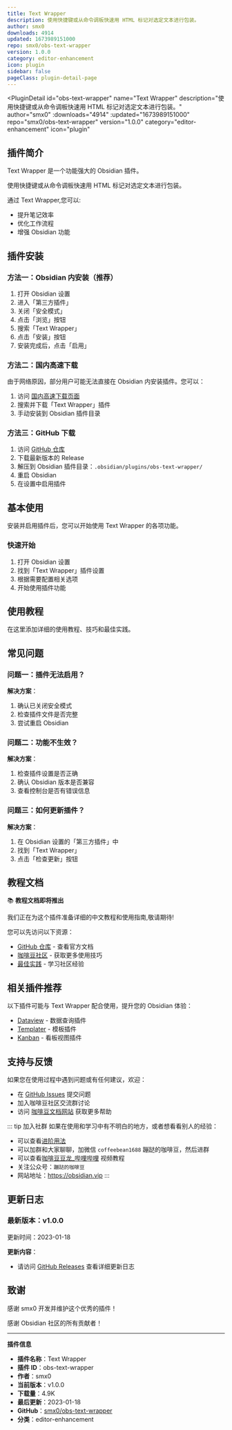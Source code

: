 ```yaml
---
title: Text Wrapper
description: 使用快捷键或从命令调板快速用 HTML 标记对选定文本进行包装。
author: smx0
downloads: 4914
updated: 1673989151000
repo: smx0/obs-text-wrapper
version: 1.0.0
category: editor-enhancement
icon: plugin
sidebar: false
pageClass: plugin-detail-page
---
```


<PluginDetail
  id="obs-text-wrapper"
  name="Text Wrapper"
  description="使用快捷键或从命令调板快速用 HTML 标记对选定文本进行包装。"
  author="smx0"
  :downloads="4914"
  :updated="1673989151000"
  repo="smx0/obs-text-wrapper"
  version="1.0.0"
  category="editor-enhancement"
  icon="plugin"
>

<!-- AUTO_GENERATED_START -->
## 插件简介

Text Wrapper 是一个功能强大的 Obsidian 插件。

使用快捷键或从命令调板快速用 HTML 标记对选定文本进行包装。

通过 Text Wrapper,您可以:

- 提升笔记效率
- 优化工作流程
- 增强 Obsidian 功能

<!-- AUTO_GENERATED_END -->

<!-- AUTO_GENERATED_START -->
## 插件安装

### 方法一：Obsidian 内安装（推荐）

1. 打开 Obsidian 设置
2. 进入「第三方插件」
3. 关闭「安全模式」
4. 点击「浏览」按钮
5. 搜索「Text Wrapper」
6. 点击「安装」按钮
7. 安装完成后，点击「启用」

### 方法二：国内高速下载

由于网络原因，部分用户可能无法直接在 Obsidian 内安装插件。您可以：

1. 访问 [国内高速下载页面](/zh/documentation/obsidian-plugins-download.html)
2. 搜索并下载「Text Wrapper」插件
3. 手动安装到 Obsidian 插件目录

### 方法三：GitHub 下载

1. 访问 [GitHub 仓库](https://github.com/smx0/obs-text-wrapper)
2. 下载最新版本的 Release
3. 解压到 Obsidian 插件目录：`.obsidian/plugins/obs-text-wrapper/`
4. 重启 Obsidian
5. 在设置中启用插件

## 基本使用

安装并启用插件后，您可以开始使用 Text Wrapper 的各项功能。

### 快速开始

1. 打开 Obsidian 设置
2. 找到「Text Wrapper」插件设置
3. 根据需要配置相关选项
4. 开始使用插件功能

<!-- AUTO_GENERATED_END -->

<!-- CUSTOM_CONTENT_START:tutorial -->
## 使用教程

在这里添加详细的使用教程、技巧和最佳实践。

<!-- CUSTOM_CONTENT_END:tutorial -->

<!-- SHARED_CONTENT_START -->
## 常见问题

### 问题一：插件无法启用？

**解决方案**：
1. 确认已关闭安全模式
2. 检查插件文件是否完整
3. 尝试重启 Obsidian

### 问题二：功能不生效？

**解决方案**：
1. 检查插件设置是否正确
2. 确认 Obsidian 版本是否兼容
3. 查看控制台是否有错误信息

### 问题三：如何更新插件？

**解决方案**：
1. 在 Obsidian 设置的「第三方插件」中
2. 找到「Text Wrapper」
3. 点击「检查更新」按钮

## 教程文档

📚 **教程文档即将推出**

我们正在为这个插件准备详细的中文教程和使用指南,敬请期待!

您可以先访问以下资源：
- [GitHub 仓库](https://github.com/smx0/obs-text-wrapper) - 查看官方文档
- [咖啡豆社区](/zh/bases/) - 获取更多使用技巧
- [最佳实践](/zh/best-practices/) - 学习社区经验

## 相关插件推荐

以下插件可能与 Text Wrapper 配合使用，提升您的 Obsidian 体验：

- [Dataview](/zh/plugins/dataview.html) - 数据查询插件
- [Templater](/zh/plugins/templater-obsidian.html) - 模板插件
- [Kanban](/zh/plugins/obsidian-kanban.html) - 看板视图插件

## 支持与反馈

如果您在使用过程中遇到问题或有任何建议，欢迎：

- 在 [GitHub Issues](https://github.com/smx0/obs-text-wrapper/issues) 提交问题
- 加入咖啡豆社区交流群讨论
- 访问 [咖啡豆文档网站](https://obsidian.vip) 获取更多帮助

::: tip 加入社群
如果在使用和学习中有不明白的地方，或者想看看别人的经验：
- 可以查看[进阶用法](/zh/advanced)
- 可以加群和大家聊聊，加微信 `coffeebean1688` 蹦跶的咖啡豆，然后进群
- 可以查看[咖啡豆豆龙_哔哩哔哩](https://space.bilibili.com/618777356) 视频教程
- 关注公众号：`蹦跶的咖啡豆`
- 网站地址：https://obsidian.vip
:::
<!-- SHARED_CONTENT_END -->

<!-- AUTO_GENERATED_START -->
## 更新日志

### 最新版本：v1.0.0

更新时间：2023-01-18

**更新内容**：
- 请访问 [GitHub Releases](https://github.com/smx0/obs-text-wrapper/releases) 查看详细更新日志

## 致谢

感谢 smx0 开发并维护这个优秀的插件！

感谢 Obsidian 社区的所有贡献者！

---

**插件信息**
- **插件名称**：Text Wrapper
- **插件 ID**：obs-text-wrapper
- **作者**：smx0
- **当前版本**：v1.0.0
- **下载量**：4.9K
- **最后更新**：2023-01-18
- **GitHub**：[smx0/obs-text-wrapper](https://github.com/smx0/obs-text-wrapper)
- **分类**：editor-enhancement
<!-- AUTO_GENERATED_END -->

</PluginDetail>

